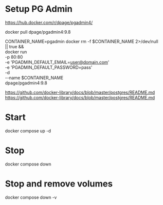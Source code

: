 # Setup PG Admin

https://hub.docker.com/r/dpage/pgadmin4/

docker pull dpage/pgadmin4:9.8

CONTAINER_NAME=pgadmin
docker rm -f $CONTAINER_NAME 2>/dev/null || true &&\
docker run \
    -p 80:80 \
    -e 'PGADMIN_DEFAULT_EMAIL=user@domain.com' \
    -e 'PGADMIN_DEFAULT_PASSWORD=pass' \
    -d \
    --name $CONTAINER_NAME \
    dpage/pgadmin4:9.8


https://github.com/docker-library/docs/blob/master/postgres/README.md
https://github.com/docker-library/docs/blob/master/postgres/README.md



# Start
docker compose up -d

# Stop
docker compose down

# Stop and remove volumes
docker compose down -v